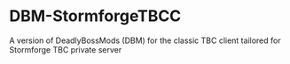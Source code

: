 # DBM-StormforgeTBCC
A version of DeadlyBossMods (DBM) for the classic TBC client tailored for Stormforge TBC private server
